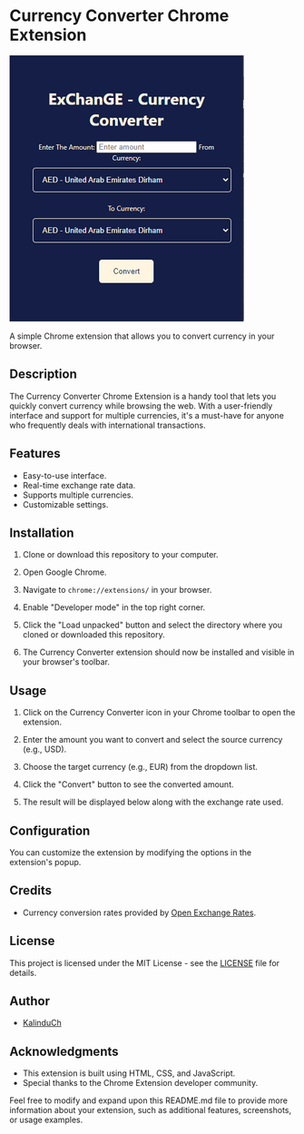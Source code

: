 # Currency Converter Chrome Extension

![Currency Converter Icon](screen.png)

A simple Chrome extension that allows you to convert currency in your browser.

## Description

The Currency Converter Chrome Extension is a handy tool that lets you quickly convert currency while browsing the web. With a user-friendly interface and support for multiple currencies, it's a must-have for anyone who frequently deals with international transactions.

## Features

- Easy-to-use interface.
- Real-time exchange rate data.
- Supports multiple currencies.
- Customizable settings.

## Installation

1. Clone or download this repository to your computer.

2. Open Google Chrome.

3. Navigate to `chrome://extensions/` in your browser.

4. Enable "Developer mode" in the top right corner.

5. Click the "Load unpacked" button and select the directory where you cloned or downloaded this repository.

6. The Currency Converter extension should now be installed and visible in your browser's toolbar.

## Usage

1. Click on the Currency Converter icon in your Chrome toolbar to open the extension.

2. Enter the amount you want to convert and select the source currency (e.g., USD).

3. Choose the target currency (e.g., EUR) from the dropdown list.

4. Click the "Convert" button to see the converted amount.

5. The result will be displayed below along with the exchange rate used.

## Configuration

You can customize the extension by modifying the options in the extension's popup.

## Credits

- Currency conversion rates provided by [Open Exchange Rates](https://openexchangerates.org/).

## License

This project is licensed under the MIT License - see the [LICENSE](LICENSE) file for details.

## Author

- [KalinduCh](https://github.com/KalinduCh)

## Acknowledgments

- This extension is built using HTML, CSS, and JavaScript.
- Special thanks to the Chrome Extension developer community.

Feel free to modify and expand upon this README.md file to provide more information about your extension, such as additional features, screenshots, or usage examples.
